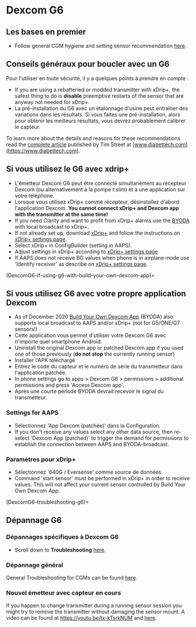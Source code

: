 # Dexcom G6

## Les bases en premier

-   Follow general CGM hygiene and setting sensor recommendation [here](../Hardware/GeneralCGMRecommendation.md).

## Conseils généraux pour boucler avec un G6

Pour l'utiliser en toute sécurité, il y a quelques points à prendre en compte :

-   If you are using a rebatteried or modded transmitter with xDrip+, the safest thing to do is **disable** preemptive restarts of the sensor that are anyway not needed for xDrip+.
-   La pré-installation du G6 avec un étalonnage d'usine peut entraîner des variations dans les résultats. Si vous faites une pré-installation, alors pour obtenir les meilleurs résultats, vous devrez probablement calibrer le capteur.

To learn more about the details and reasons for these recommendations read the [complete article](https://www.diabettech.com/artificial-pancreas/diy-looping-and-cgm/) published by Tim Street at [www.diabettech.com](https://www.diabettech.com).

## Si vous utilisez le G6 avec xdrip+

-   L'émetteur Dexcom G6 peut être connecté simultanément au récepteur Dexcom (ou alternativement à la pompe t:slim) et à une application sur votre téléphone.
-   Lorsque vous utilisez xDrip+ comme récepteur, désinstallez d'abord l'application Dexcom. **You cannot connect xDrip+ and Dexcom app with the transmitter at the same time!**
-   If you need Clarity and want to profit from xDrip+ alarms use the [BYODA](DexcomG6-if-using-g6-with-build-your-own-dexcom-app) with local broadcast to xDrip+.
-   If not already set up, download [xDrip+](https://github.com/NightscoutFoundation/xDrip) and follow the instructions on [xDrip+ settings page](../Configuration/xdrip.md).
-   Select xDrip+ in ConfigBuilder (setting in AAPS).
-   Adjust settings in xDrip+ according to [xDrip+ settings page](../Configuration/xdrip.md)
-   If AAPS does not receive BG values when phone is in airplane mode use 'Identify receiver' as describe on [xDrip+ settings page](../Configuration/xdrip.md).

(DexcomG6-if-using-g6-with-build-your-own-dexcom-app)=
## Si vous utilisez G6 avec votre propre application Dexcom

-   As of December 2020 [Build Your Own Dexcom App](https://docs.google.com/forms/d/e/1FAIpQLScD76G0Y-BlL4tZljaFkjlwuqhT83QlFM5v6ZEfO7gCU98iJQ/viewform?fbzx=2196386787609383750&fbclid=IwAR2aL8Cps1s6W8apUVK-gOqgGpA-McMPJj9Y8emf_P0-_gAsmJs6QwAY-o0) (BYODA) also supports local broadcast to AAPS and/or xDrip+ (not for G5/ONE/G7 sensors!)
-   Cette application vous permet d'utiliser votre Dexcom G6 avec n'importe quel smartphone Android.
-   Uninstall the original Dexcom app or patched Dexcom app if you used one of those previously (**do not stop** the currently running sensor)
-   Installer l'APK téléchargé
-   Entrez le code du capteur et le numéro de série du transmetteur dans l'application patchée.
-   In phone settings go to apps > Dexcom G6 > permissions > additional permissions and press 'Access Dexcom app'.
-   Après une courte période BYODA devrait recevoir le signal du transmetteur.

### Settings for AAPS

-   Sélectionnez 'App Dexcom (patchée)' dans la Configuration.
-   If you don't receive any values select any other data source, then re-select 'Dexcom App (patched)' to trigger the demand for permissions to establish the connection between AAPS and BYODA-broadcast.

### Paramètres pour xDrip+

-   Sélectionnez '640G / Eversense' comme source de données.
-   Command 'start sensor' must be performed in xDrip+ in order to receive values. This will not affect your current sensor controlled by Build Your Own Dexcom App.


(DexcomG6-troubleshooting-g6)=
## Dépannage G6

### Dépannages spécifiques à Dexcom G6

-   Scroll down to **Troubleshooting** [here](https://navid200.github.io/xDrip/docs/Dexcom_page.html).

### Dépannage général

General Troubleshooting for CGMs can be found [here](./GeneralCGMRecommendation.md#troubleshooting).

### Nouvel émetteur avec capteur en cours

If you happen to change transmitter during a running sensor session you might try to remove the transmitter without damaging the sensor mount. A video can be found at <https://youtu.be/tx-kTsrkNUM> and [here](https://navid200.github.io/xDrip/docs/Remove-transmitter.html).

